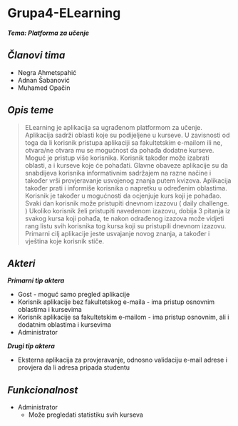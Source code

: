 # Grupa4-ELearning
***Tema: Platforma za učenje***

***Članovi tima*** 
-------------

- Negra Ahmetspahić
- Adnan Šabanović
- Muhamed Opačin

***Opis teme***
-------------
>ELearning je aplikacija sa ugrađenom platformom za učenje. Aplikacija sadrži oblasti koje su podijeljene u kurseve. U zavisnosti od toga da li korisnik pristupa aplikaciji sa fakultetskim e-mailom ili ne, otvara/ne otvara mu se mogućnost da pohađa dodatne kurseve.
Moguć je pristup više korisnika. Korisnik također može izabrati oblasti, a i kurseve koje će pohađati. Glavne obaveze aplikacije su da snabdijeva korisnika informativnim sadržajem na razne načine i također vrši provjeravanje usvojenog znanja putem kvizova. Aplikacija također prati i informiše korisnika o napretku u određenim oblastima. Korisnik je također u mogućnosti da ocjenjuje kurs koji je pohađao. Svaki dan korisnik može pristupiti dnevnom izazovu ( daily challenge. ) Ukoliko korisnik želi pristupiti navedenom izazovu, dobija 3 pitanja iz svakog kursa koji pohađa, te nakon odrađenog izazova može vidjeti rang listu svih korisnika tog kursa koji su pristupili dnevnom izazovu. Primarni cilj aplikacije jeste usvajanje novog znanja, a također i vještina koje korisnik stiče.


***Akteri***
-------------
***Primarni tip aktera***
- Gost - moguć samo pregled aplikacije
- Korisnik aplikacije bez fakultetskog e-maila - ima pristup osnovnim oblastima i kursevima
- Korisnik aplikacije sa fakultetskim e-mailom - ima pristup osnovnim, ali i dodatnim oblastima i kursevima
- Administrator 

***Drugi tip aktera***
- Eksterna aplikacija za provjeravanje, odnosno validaciju e-mail adrese i provjera da li adresa pripada studentu

***Funkcionalnost***
------------- 


+ Administrator
  + Može pregledati statistiku svih kurseva
 



